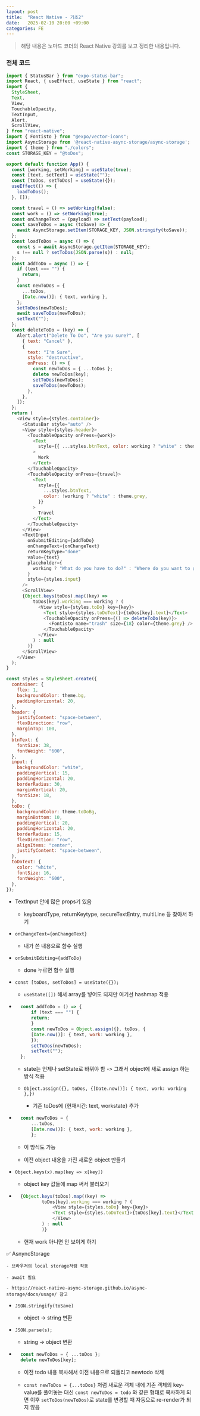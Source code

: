 ```yaml
---
layout: post
title:  "React Native - 기초2"
date:   2025-02-10 20:00 +09:00
categories: FE
---
```

> 해당 내용은 노마드 코더의 React Native 강의를 보고 정리한 내용입니다.
### 전체 코드
```javascript
import { StatusBar } from "expo-status-bar";
import React, { useEffect, useState } from "react";
import {
  StyleSheet,
  Text,
  View,
  TouchableOpacity,
  TextInput,
  Alert,
  ScrollView,
} from "react-native";
import { Fontisto } from "@expo/vector-icons";
import AsyncStorage from '@react-native-async-storage/async-storage';
import { theme } from "./colors";
const STORAGE_KEY = "@toDos";

export default function App() {
  const [working, setWorking] = useState(true);
  const [text, setText] = useState("");
  const [toDos, setToDos] = useState({});
  useEffect(() => {
    loadToDos();
  }, []);

  const travel = () => setWorking(false);
  const work = () => setWorking(true);
  const onChangeText = (payload) => setText(payload);
  const saveToDos = async (toSave) => {
    await AsyncStorage.setItem(STORAGE_KEY, JSON.stringify(toSave));
  };
  const loadToDos = async () => {
    const s = await AsyncStorage.getItem(STORAGE_KEY);
    s !== null ? setToDos(JSON.parse(s)) : null;
  };
  const addToDo = async () => {
    if (text === "") {
      return;
    }
    const newToDos = {
      ...toDos,
      [Date.now()]: { text, working },
    };
    setToDos(newToDos);
    await saveToDos(newToDos);
    setText("");
  };
  const deleteToDo = (key) => {
    Alert.alert("Delete To Do", "Are you sure?", [
      { text: "Cancel" },
      {
        text: "I'm Sure",
        style: "destructive",
        onPress: () => {
          const newToDos = { ...toDos };
          delete newToDos[key];
          setToDos(newToDos);
          saveToDos(newToDos);
        },
      },
    ]);
  };
  return (
    <View style={styles.container}>
      <StatusBar style="auto" />
      <View style={styles.header}>
        <TouchableOpacity onPress={work}>
          <Text
            style={{ ...styles.btnText, color: working ? "white" : theme.grey }}
          >
            Work
          </Text>
        </TouchableOpacity>
        <TouchableOpacity onPress={travel}>
          <Text
            style={{
              ...styles.btnText,
              color: !working ? "white" : theme.grey,
            }}
          >
            Travel
          </Text>
        </TouchableOpacity>
      </View>
      <TextInput
        onSubmitEditing={addToDo}
        onChangeText={onChangeText}
        returnKeyType="done"
        value={text}
        placeholder={
          working ? "What do you have to do?" : "Where do you want to go?"
        }
        style={styles.input}
      />
      <ScrollView>
      {Object.keys(toDos).map((key) =>
          toDos[key].working === working ? (
            <View style={styles.toDo} key={key}>
              <Text style={styles.toDoText}>{toDos[key].text}</Text>
              <TouchableOpacity onPress={() => deleteToDo(key)}>
                <Fontisto name="trash" size={18} color={theme.grey} />
              </TouchableOpacity>
            </View>
          ) : null
        )}
      </ScrollView>
    </View>
  );
}

const styles = StyleSheet.create({
  container: {
    flex: 1,
    backgroundColor: theme.bg,
    paddingHorizontal: 20,
  },
  header: {
    justifyContent: "space-between",
    flexDirection: "row",
    marginTop: 100,
  },
  btnText: {
    fontSize: 38,
    fontWeight: "600",
  },
  input: {
    backgroundColor: "white",
    paddingVertical: 15,
    paddingHorizontal: 20,
    borderRadius: 30,
    marginVertical: 20,
    fontSize: 18,
  },
  toDo: {
    backgroundColor: theme.toDoBg,
    marginBottom: 10,
    paddingVertical: 20,
    paddingHorizontal: 20,
    borderRadius: 15,
    flexDirection: "row",
    alignItems: "center",
    justifyContent: "space-between",
  },
  toDoText: {
    color: "white",
    fontSize: 16,
    fontWeight: "600",
  },
});
```
- TextInput 안에 많은 props기 있음 

    - keyboardType, returnKeytype, secureTextEntry, multiLine 등 찾아서 하기


- `onChangeText={onChangeText}`
    
    - 내가 쓴 내용으로 함수 실행


- `onSubmitEditing={addToDo}`
    
    - done 누르면 함수 실행


- `const [toDos, setToDos] = useState({});`
    
     - `useState([])` 해서 array를 넣어도 되지만 여기선 hashmap 적용


- ```javascript
    const addToDo = () => {
        if (text === "") {
        return;
        }
        const newToDos = Object.assign({}, toDos, {
        [Date.now()]: { text, work: working },
        });
        setToDos(newToDos);
        setText("");
    };
    ```


    - state는 언제나 setState로 바꿔야 함 -> 그래서 object에 새로 assign 하는 방식 적용


    - `Object.assign({}, toDos, {[Date.now()]: { text, work: working },})`
        
        - 기존 toDos에 {현재시간: text, workstate} 추가


- ```javascript
    const newToDos = {
        ...toDos,
        [Date.now()]: { text, work: working },
        };
    ```
    
    - 이 방식도 가능 
    
    - 이전 object 내용을 가진 새로운 object 만들기


- `Object.keys(x).map(key => x[key])`
    
    - object key 값들에 map 써서 불러오기


- ```javascript
    {Object.keys(toDos).map((key) =>
            toDos[key].working === working ? (
                <View style={styles.toDo} key={key}>
                <Text style={styles.toDoText}>{toDos[key].text}</Text>
                </View>
            ) : null
            )}
    ```
    
    - 현재 work 아니면 안 보이게 하기 


✅ AsnyncStorage
    
    - 브라우저의 local storage처럼 작동

    - await 필요

    - https://react-native-async-storage.github.io/async-storage/docs/usage/ 참고


- `JSON.stringify(toSave)`

    - object -> string 변환


- `JSON.parse(s);`

    - string -> object 변환


- ```javascript
    const newToDos = { ...toDos };
    delete newToDos[key];
    ```

    - 이전 todo 내용 복사해서 이전 내용으로 되돌리고 newtodo 삭제

    - `const newToDos = {...toDos}` 처럼 새로운 객체 내에 기존 객체의 key-value를 풀어놓는 대신 `const newToDos = todo` 와 같은 형태로 복사하게 되면 이후 `setToDos(newToDos)`로 state를 변경할 때 자동으로 re-render가 되지 않음
